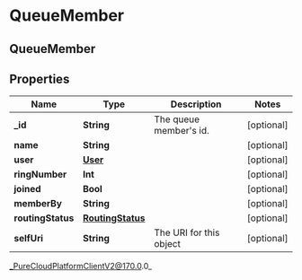 # QueueMember

## QueueMember

## Properties

|Name | Type | Description | Notes|
|------------ | ------------- | ------------- | -------------|
| **_id** | **String** | The queue member&#39;s id. | [optional] |
| **name** | **String** |  | [optional] |
| **user** | [**User**](User) |  | [optional] |
| **ringNumber** | **Int** |  | [optional] |
| **joined** | **Bool** |  | [optional] |
| **memberBy** | **String** |  | [optional] |
| **routingStatus** | [**RoutingStatus**](RoutingStatus) |  | [optional] |
| **selfUri** | **String** | The URI for this object | [optional] |



_PureCloudPlatformClientV2@170.0.0_
